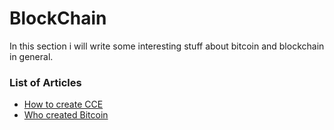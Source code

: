 # BlockChain

In this section i will write some interesting stuff about bitcoin and blockchain in general.

### List of Articles

* [How to create CCE](https://github.com/dgaydukov/how-to-become-a-senior-js-developer/blob/master/blockchain/how-to-write-cce.md)
* [Who created Bitcoin](https://github.com/dgaydukov/how-to-become-a-senior-js-developer/blob/master/blockchain/who-created-bitcoin.md)